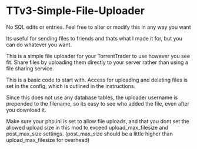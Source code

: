 # TTv3-Simple-File-Uploader

No SQL edits or entries. Feel free to alter or modify this in any way you want

Its useful for sending files to friends and thats what I made it for, but you can do whatever you want.

This is a simple file uploader for your TorrentTrader to use however you see fit. Share files by uploading them directly to your server
rather than using a file sharing service.

This is a basic code to start with. Access for uploading and deleting files is set in the config, which is outlined in the instructions.

Since this does not use any database tables, the uploader username is prepended to the filename, so its easy to see who added the file, even after you download it.

Make sure your php.ini is set to allow file uploads, and that you dont set the allowed upload size in this mod to exceed upload_max_filesize and post_max_size settings. (post_max_size should be a little higher than upload_max_filesize for overhead)
